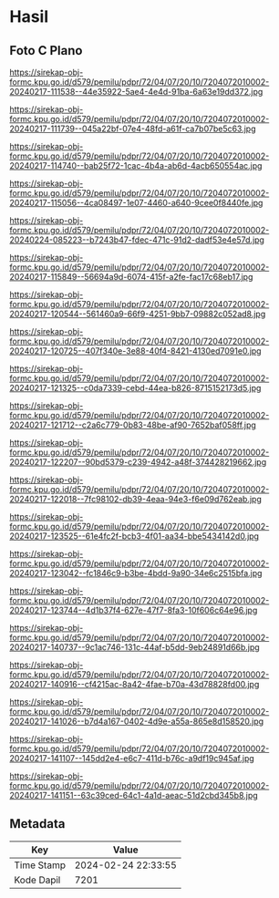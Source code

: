 # Hasil

## Foto C Plano

https://sirekap-obj-formc.kpu.go.id/d579/pemilu/pdpr/72/04/07/20/10/7204072010002-20240217-111538--44e35922-5ae4-4e4d-91ba-6a63e19dd372.jpg

https://sirekap-obj-formc.kpu.go.id/d579/pemilu/pdpr/72/04/07/20/10/7204072010002-20240217-111739--045a22bf-07e4-48fd-a61f-ca7b07be5c63.jpg

https://sirekap-obj-formc.kpu.go.id/d579/pemilu/pdpr/72/04/07/20/10/7204072010002-20240217-114740--bab25f72-1cac-4b4a-ab6d-4acb650554ac.jpg

https://sirekap-obj-formc.kpu.go.id/d579/pemilu/pdpr/72/04/07/20/10/7204072010002-20240217-115056--4ca08497-1e07-4460-a640-9cee0f8440fe.jpg

https://sirekap-obj-formc.kpu.go.id/d579/pemilu/pdpr/72/04/07/20/10/7204072010002-20240224-085223--b7243b47-fdec-471c-91d2-dadf53e4e57d.jpg

https://sirekap-obj-formc.kpu.go.id/d579/pemilu/pdpr/72/04/07/20/10/7204072010002-20240217-115849--56694a9d-6074-415f-a2fe-fac17c68eb17.jpg

https://sirekap-obj-formc.kpu.go.id/d579/pemilu/pdpr/72/04/07/20/10/7204072010002-20240217-120544--561460a9-66f9-4251-9bb7-09882c052ad8.jpg

https://sirekap-obj-formc.kpu.go.id/d579/pemilu/pdpr/72/04/07/20/10/7204072010002-20240217-120725--407f340e-3e88-40f4-8421-4130ed7091e0.jpg

https://sirekap-obj-formc.kpu.go.id/d579/pemilu/pdpr/72/04/07/20/10/7204072010002-20240217-121325--c0da7339-cebd-44ea-b826-8715152173d5.jpg

https://sirekap-obj-formc.kpu.go.id/d579/pemilu/pdpr/72/04/07/20/10/7204072010002-20240217-121712--c2a6c779-0b83-48be-af90-7652baf058ff.jpg

https://sirekap-obj-formc.kpu.go.id/d579/pemilu/pdpr/72/04/07/20/10/7204072010002-20240217-122207--90bd5379-c239-4942-a48f-374428219662.jpg

https://sirekap-obj-formc.kpu.go.id/d579/pemilu/pdpr/72/04/07/20/10/7204072010002-20240217-122018--7fc98102-db39-4eaa-94e3-f6e09d762eab.jpg

https://sirekap-obj-formc.kpu.go.id/d579/pemilu/pdpr/72/04/07/20/10/7204072010002-20240217-123525--61e4fc2f-bcb3-4f01-aa34-bbe5434142d0.jpg

https://sirekap-obj-formc.kpu.go.id/d579/pemilu/pdpr/72/04/07/20/10/7204072010002-20240217-123042--fc1846c9-b3be-4bdd-9a90-34e6c2515bfa.jpg

https://sirekap-obj-formc.kpu.go.id/d579/pemilu/pdpr/72/04/07/20/10/7204072010002-20240217-123744--4d1b37f4-627e-47f7-8fa3-10f606c64e96.jpg

https://sirekap-obj-formc.kpu.go.id/d579/pemilu/pdpr/72/04/07/20/10/7204072010002-20240217-140737--9c1ac746-131c-44af-b5dd-9eb24891d66b.jpg

https://sirekap-obj-formc.kpu.go.id/d579/pemilu/pdpr/72/04/07/20/10/7204072010002-20240217-140916--cf4215ac-8a42-4fae-b70a-43d78828fd00.jpg

https://sirekap-obj-formc.kpu.go.id/d579/pemilu/pdpr/72/04/07/20/10/7204072010002-20240217-141026--b7d4a167-0402-4d9e-a55a-865e8d158520.jpg

https://sirekap-obj-formc.kpu.go.id/d579/pemilu/pdpr/72/04/07/20/10/7204072010002-20240217-141107--145dd2e4-e6c7-411d-b76c-a9df19c945af.jpg

https://sirekap-obj-formc.kpu.go.id/d579/pemilu/pdpr/72/04/07/20/10/7204072010002-20240217-141151--63c39ced-64c1-4a1d-aeac-51d2cbd345b8.jpg


## Metadata

| Key        | Value               |
| ---------- | ------------------- |
| Time Stamp | 2024-02-24 22:33:55 |
| Kode Dapil | 7201                |



